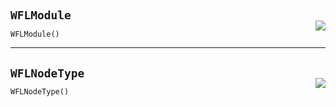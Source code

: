 #



## `WFLModule`
<p align="right" style="margin-top:-20px;margin-bottom:-15px;"><a href="https://github.com/swelcker/U2D_MSA_SDK/tree/0.0.7/u2d_msa_sdk/models/wfl.py/#L8"><img src="https://img.shields.io/badge/-source-cccccc?style=flat&logo=github"></a></p>

```python
WFLModule()
```



----



## `WFLNodeType`
<p align="right" style="margin-top:-20px;margin-bottom:-15px;"><a href="https://github.com/swelcker/U2D_MSA_SDK/tree/0.0.7/u2d_msa_sdk/models/wfl.py/#L19"><img src="https://img.shields.io/badge/-source-cccccc?style=flat&logo=github"></a></p>

```python
WFLNodeType()
```



